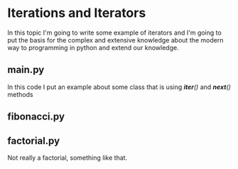 # Iterations and Iterators

In this topic I'm going to write some example of iterators and I'm going to put the basis for the complex and extensive knowledge about the modern way to programming in python and extend our knowledge.

## main.py

In this code I put an example about some class that is using *__iter__\(\)* and *__next__\(\)* methods

## fibonacci.py

## factorial.py

Not really a factorial, something like that.
